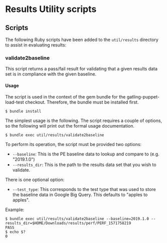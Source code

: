 # Results Utility scripts

## Scripts
The following Ruby scripts have been added to the `util/results` directory to assist in evaluating results:

### validate2baseline
This script returns a pass/fail result for validating that a given results data set is in compliance with the given baseline.

#### Usage
The script is used in the context of the gem bundle for the gatling-puppet-load-test checkout.  Therefore, the bundle must be installed first.
```
$ bundle install
```

The simplest usage is the following.  The script requires a couple of options, so the following will print out the formal usage documentation.
```
$ bundle exec util/results/validate2baseline
```

To perform its operation, the script must be provided two options:
* `--baseline`: This is the PE baseline data to lookup and compare to (e.g. "2019.1.0")
* `--results_dir`: This is the path to the results data set that you wish to validate.

There is one optional option:
* `--test_type`:  This corresponds to the test type that was used to store the baseline data in Google Big Query.  This defaults to "apples to apples".

Example:
```
$ bundle exec util/results/validate2baseline --baseline=2019.1.0 --results_dir=$HOME/Downloads/results/perf/PERF_1571758219
PASS
$ echo $?
0
```
